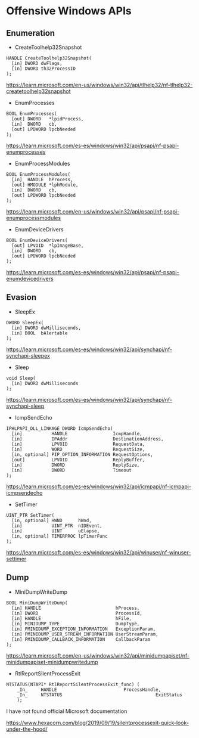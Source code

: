 # Offensive Windows APIs

## Enumeration
- CreateToolhelp32Snapshot

```
HANDLE CreateToolhelp32Snapshot(
  [in] DWORD dwFlags,
  [in] DWORD th32ProcessID
);
``` 
https://learn.microsoft.com/en-us/windows/win32/api/tlhelp32/nf-tlhelp32-createtoolhelp32snapshot

- EnumProcesses

```
BOOL EnumProcesses(
  [out] DWORD   *lpidProcess,
  [in]  DWORD   cb,
  [out] LPDWORD lpcbNeeded
);
```
https://learn.microsoft.com/es-es/windows/win32/api/psapi/nf-psapi-enumprocesses

- EnumProcessModules
```
BOOL EnumProcessModules(
  [in]  HANDLE  hProcess,
  [out] HMODULE *lphModule,
  [in]  DWORD   cb,
  [out] LPDWORD lpcbNeeded
);
```
https://learn.microsoft.com/en-us/windows/win32/api/psapi/nf-psapi-enumprocessmodules

- EnumDeviceDrivers
```
BOOL EnumDeviceDrivers(
  [out] LPVOID  *lpImageBase,
  [in]  DWORD   cb,
  [out] LPDWORD lpcbNeeded
);
```
https://learn.microsoft.com/es-es/windows/win32/api/psapi/nf-psapi-enumdevicedrivers

## Evasion
- SleepEx
```
DWORD SleepEx(
  [in] DWORD dwMilliseconds,
  [in] BOOL  bAlertable
);
```
https://learn.microsoft.com/es-es/windows/win32/api/synchapi/nf-synchapi-sleepex

- Sleep
```
void Sleep(
  [in] DWORD dwMilliseconds
);
```
https://learn.microsoft.com/es-es/windows/win32/api/synchapi/nf-synchapi-sleep

- IcmpSendEcho
```
IPHLPAPI_DLL_LINKAGE DWORD IcmpSendEcho(
  [in]           HANDLE                 IcmpHandle,
  [in]           IPAddr                 DestinationAddress,
  [in]           LPVOID                 RequestData,
  [in]           WORD                   RequestSize,
  [in, optional] PIP_OPTION_INFORMATION RequestOptions,
  [out]          LPVOID                 ReplyBuffer,
  [in]           DWORD                  ReplySize,
  [in]           DWORD                  Timeout
);
```
https://learn.microsoft.com/es-es/windows/win32/api/icmpapi/nf-icmpapi-icmpsendecho

- SetTimer
```
UINT_PTR SetTimer(
  [in, optional] HWND      hWnd,
  [in]           UINT_PTR  nIDEvent,
  [in]           UINT      uElapse,
  [in, optional] TIMERPROC lpTimerFunc
);
```
https://learn.microsoft.com/es-es/windows/win32/api/winuser/nf-winuser-settimer

## Dump
- MiniDumpWriteDump

```
BOOL MiniDumpWriteDump(
  [in] HANDLE                            hProcess,
  [in] DWORD                             ProcessId,
  [in] HANDLE                            hFile,
  [in] MINIDUMP_TYPE                     DumpType,
  [in] PMINIDUMP_EXCEPTION_INFORMATION   ExceptionParam,
  [in] PMINIDUMP_USER_STREAM_INFORMATION UserStreamParam,
  [in] PMINIDUMP_CALLBACK_INFORMATION    CallbackParam
);
```
https://learn.microsoft.com/en-us/windows/win32/api/minidumpapiset/nf-minidumpapiset-minidumpwritedump

- RtlReportSilentProcessExit

```
NTSTATUS(NTAPI* RtlReportSilentProcessExit_func) (
	_In_     HANDLE                         ProcessHandle,
	_In_     NTSTATUS						            ExitStatus
	);
```
I have not found official Microsoft documentation

https://www.hexacorn.com/blog/2019/09/19/silentprocessexit-quick-look-under-the-hood/
